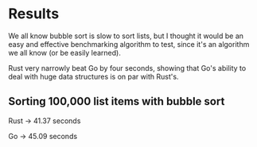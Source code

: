 # Results
We all know bubble sort is slow to sort lists, but I thought it would be an easy and effective
benchmarking algorithm to test, since it's an algorithm we all know (or be easily learned).

Rust very narrowly beat Go by four seconds, showing that Go's ability to deal with huge data structures
is on par with Rust's.


## Sorting 100,000 list items with bubble sort

Rust -> 41.37 seconds

Go -> 45.09 seconds